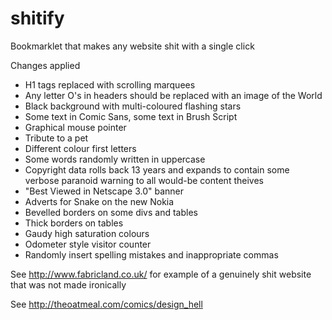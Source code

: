 shitify
=======

Bookmarklet that makes any website shit with a single click

Changes applied
- H1 tags replaced with scrolling marquees
- Any letter O's in headers should be replaced with an image of the World
- Black background with multi-coloured flashing stars
- Some text in Comic Sans, some text in Brush Script
- Graphical mouse pointer
- Tribute to a pet
- Different colour first letters
- Some words randomly written in uppercase
- Copyright data rolls back 13 years and expands to contain some verbose paranoid warning to all would-be content theives
- "Best Viewed in Netscape 3.0" banner
- Adverts for Snake on the new Nokia
- Bevelled borders on some divs and tables
- Thick borders on tables
- Gaudy high saturation colours
- Odometer style visitor counter
- Randomly insert spelling mistakes and inappropriate commas

See http://www.fabricland.co.uk/ for example of a genuinely shit website that was not made ironically

See http://theoatmeal.com/comics/design_hell 